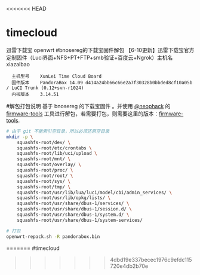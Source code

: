 <<<<<<< HEAD
# timecloud
  迅雷下载宝 openwrt
#bnosereg的下载宝固件解包
  【6-10更新】迅雷下载宝官方定制固件（Luci界面+NFS+PT+FTP+smb验证+百度云+Ngrok）主机名	xiazaibao
  ```
    主机型号	XunLei Time Cloud Board
    固件版本	PandoraBox 14.09 d414a24bb66c66e2a7f30328b0bbded8cf10a05b / LuCI Trunk (0.12+svn-r1024)
    内核版本	3.14.51
   ```
#解包打包说明
基于 bnosereg 的下载宝固件 。并使用 [@neophack](https://github.com/neophack) 的 [firmware-tools](https://github.com/neophack/firmware-tools) 工具进行解包，若需要打包，则需要这里的版本：[firmware-tools](https://github.com/neophack/firmware-tools).

```bash
# 由于 git 不能索引空目录，所以必须还原空目录
mkdir -p \
	squashfs-root/dev/ \
	squashfs-root/etc/crontabs \
	squashfs-root/lib/uci/upload \
	squashfs-root/mnt/ \
	squashfs-root/overlay/ \
	squashfs-root/proc/ \
	squashfs-root/root/ \
	squashfs-root/sys/ \
	squashfs-root/tmp/ \
	squashfs-root/usr/lib/lua/luci/model/cbi/admin_services/ \
	squashfs-root/usr/lib/opkg/lists/ \
	squashfs-root/usr/share/dbus-1/services/ \
	squashfs-root/usr/share/dbus-1/session.d/ \
	squashfs-root/usr/share/dbus-1/system.d/ \
	squashfs-root/usr/share/dbus-1/system-services/

# 打包
openwrt-repack.sh -R pandorabox.bin
```
=======
#timecloud
>>>>>>> 4dbd19e337becec1976c9efdc115720e4db2b70e
